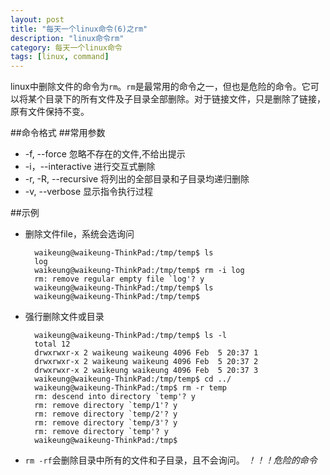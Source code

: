 ```yaml
---
layout: post
title: "每天一个linux命令(6)之rm"
description: "linux命令rm"
category: 每天一个linux命令
tags: [linux, command]
---
```


linux中删除文件的命令为`rm`。`rm`是最常用的命令之一，但也是危险的命令。它可以将某个目录下的所有文件及子目录全部删除。对于链接文件，只是删除了链接，原有文件保持不变。

##命令格式
##常用参数

* -f, --force
      忽略不存在的文件,不给出提示
* -i，--interactive
      进行交互式删除
* -r, -R, --recursive
      将列出的全部目录和子目录均递归删除
* -v, --verbose
      显示指令执行过程

##示例
* 删除文件file，系统会选询问

        waikeung@waikeung-ThinkPad:/tmp/temp$ ls
        log
        waikeung@waikeung-ThinkPad:/tmp/temp$ rm -i log 
        rm: remove regular empty file `log'? y
        waikeung@waikeung-ThinkPad:/tmp/temp$ ls
        waikeung@waikeung-ThinkPad:/tmp/temp$ 

* 强行删除文件或目录

        waikeung@waikeung-ThinkPad:/tmp/temp$ ls -l
        total 12
        drwxrwxr-x 2 waikeung waikeung 4096 Feb  5 20:37 1
        drwxrwxr-x 2 waikeung waikeung 4096 Feb  5 20:37 2
        drwxrwxr-x 2 waikeung waikeung 4096 Feb  5 20:37 3
        waikeung@waikeung-ThinkPad:/tmp/temp$ cd ../
        waikeung@waikeung-ThinkPad:/tmp$ rm -r temp
        rm: descend into directory `temp'? y
        rm: remove directory `temp/1'? y
        rm: remove directory `temp/2'? y
        rm: remove directory `temp/3'? y
        rm: remove directory `temp'? y
        waikeung@waikeung-ThinkPad:/tmp$ 

* `rm -rf`会删除目录中所有的文件和子目录，且不会询问。 *！！！危险的命令* 
